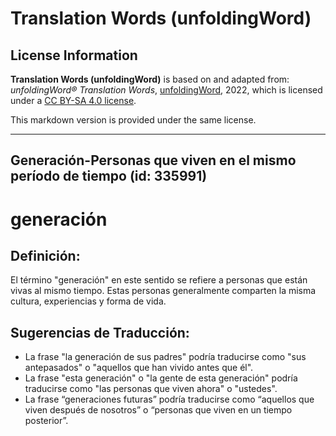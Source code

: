 # Translation Words (unfoldingWord)

## License Information

**Translation Words (unfoldingWord)** is based on and adapted from: _unfoldingWord® Translation Words_, [unfoldingWord](https://unfoldingword.org/utw), 2022, which is licensed under a [CC BY-SA 4.0 license](https://creativecommons.org/licenses/by-sa/4.0/legalcode.en).

This markdown version is provided under the same license.



--------------------------------

## Generación-Personas que viven en el mismo período de tiempo (id: 335991)

generación
==========

Definición:
-----------

El término "generación" en este sentido se refiere a personas que están vivas al mismo tiempo. Estas personas generalmente comparten la misma cultura, experiencias y forma de vida.

Sugerencias de Traducción:
--------------------------

* La frase "la generación de sus padres" podría traducirse como "sus antepasados" o "aquellos que han vivido antes que él".
* La frase "esta generación" o "la gente de esta generación" podría traducirse como "las personas que viven ahora" o "ustedes".
* La frase “generaciones futuras” podría traducirse como “aquellos que viven después de nosotros” o “personas que viven en un tiempo posterior”.


